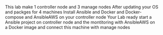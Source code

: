 This lab make 1 controller node and 3 manage nodes
After updating your OS and packges for 4 machines
Install Ansible and Docker and Docker-compose and AnsibleAWS on your controller node 
Your Lab ready start a Ansible project on controller node and the montitoring with AnsibleAWS on a Docker image  and connect this machine with manage nodes
